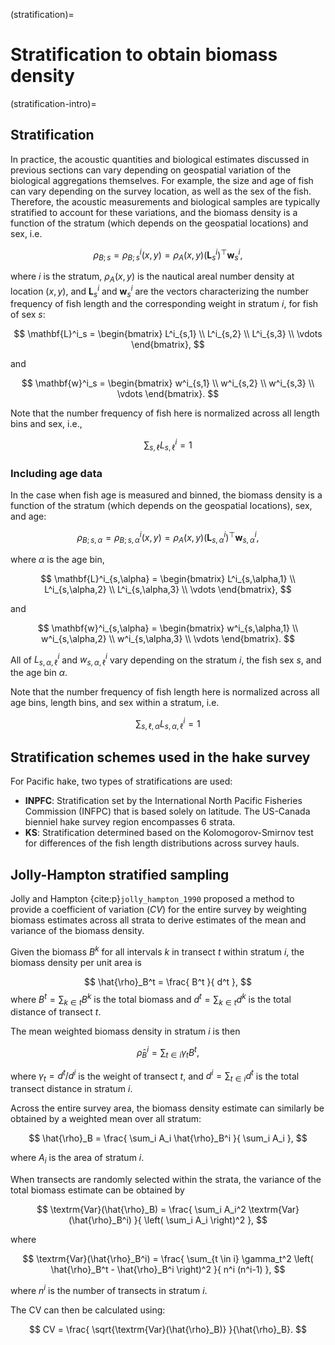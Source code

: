 (stratification)=
# Stratification to obtain biomass density


(stratification-intro)=
## Stratification
In practice, the acoustic quantities and biological estimates discussed in previous sections can vary depending on geospatial variation of the biological aggregations themselves. For example, the size and age of fish can vary depending on the survey location, as well as the sex of the fish. Therefore, the acoustic measurements and biological samples are typically stratified to account for these variations, and the biomass density is a function of the stratum (which depends on the geospatial locations) and sex, i.e.

$$
\rho_{B; s} = \rho^i_{B; s}(x,y) = \rho_A(x,y) (\mathbf{L}^i_s)^\top \mathbf{w}^i_s,
$$

where $i$ is the stratum, $\rho_A(x,y)$ is the nautical areal number density at location $(x, y)$, and $\mathbf{L}^i_s$ and $\mathbf{w}^i_s$ are the vectors characterizing the number frequency of fish length and the corresponding weight in stratum $i$, for fish of sex $s$:

$$
\mathbf{L}^i_s = \begin{bmatrix}
L^i_{s,1} \\
L^i_{s,2} \\
L^i_{s,3} \\
\vdots
\end{bmatrix},
$$

and

$$
\mathbf{w}^i_s = \begin{bmatrix}
w^i_{s,1} \\
w^i_{s,2} \\
w^i_{s,3} \\
\vdots
\end{bmatrix}.
$$


Note that the number frequency of fish here is normalized across all length bins and sex, i.e., 

$$
\sum_{s,\ell} L^i_{s,\ell} = 1
$$


### Including age data
In the case when fish age is measured and binned, the biomass density is a function of the stratum (which depends on the geospatial locations), sex, and age:

$$
\rho_{B; s,\alpha} = \rho^i_{B; s,\alpha}(x,y) = \rho_A(x,y) (\mathbf{L}^i_{s,\alpha})^\top \mathbf{w}^i_{s,\alpha},
$$

where $\alpha$ is the age bin,

$$
\mathbf{L}^i_{s,\alpha} = \begin{bmatrix}
L^i_{s,\alpha,1} \\
L^i_{s,\alpha,2} \\
L^i_{s,\alpha,3} \\
\vdots
\end{bmatrix},
$$

and 

$$
\mathbf{w}^i_{s,\alpha} = \begin{bmatrix}
w^i_{s,\alpha,1} \\
w^i_{s,\alpha,2} \\
w^i_{s,\alpha,3} \\
\vdots
\end{bmatrix}.
$$

All of $L^i_{s,\alpha,\ell}$ and $w^i_{s,\alpha,\ell}$ vary depending on the stratum $i$, the fish sex $s$, and the age bin $\alpha$.


Note that the number frequency of fish length here is normalized across all age bins, length bins, and sex within a stratum, i.e.

$$
\sum_{s,\ell,\alpha} L^i_{s,\alpha,\ell} = 1
$$






## Stratification schemes used in the hake survey
For Pacific hake, two types of stratifications are used:

- **INPFC**: Stratification set by the International North Pacific Fisheries Commission (INFPC) that is based solely on latitude. The US-Canada bienniel hake survey region encompasses 6 strata.
- **KS**: Stratification determined based on the Kolomogorov-Smirnov test for differences of the fish length distributions across survey hauls.






## Jolly-Hampton stratified sampling 
Jolly and Hampton {cite:p}`jolly_hampton_1990` proposed a method to provide a coefficient of variation ($\textit{CV}$) for the entire survey by weighting biomass estimates across all strata to derive estimates of the mean and variance of the biomass density. 

Given the biomass $B^k$ for all intervals $k$ in transect $t$ within stratum $i$, the biomass density per unit area is

$$
\hat{\rho}_B^t = \frac{ B^t }{ d^t },
$$
where $B^t=\sum_{k \in t} B^k$ is the total biomass and $d^t=\sum_{k \in t} d^k$ is the total distance of transect $t$.

The mean weighted biomass density in stratum $i$ is then

$$ 
\hat{\rho}_B^i = \sum_{t \in i} \gamma_t B^t,
\label{eq:mean_estimate} \tag{4}
$$

where $\gamma_t = d^t / d^i$ is the weight of transect $t$, and $d^i = \sum_{t \in i} d^t$ is the total transect distance in stratum $i$.

Across the entire survey area, the biomass density estimate can similarly be obtained by a weighted mean over all stratum:

$$
\hat{\rho}_B = \frac{ \sum_i A_i \hat{\rho}_B^i }{ \sum_i A_i },
$$

where $A_i$ is the area of stratum $i$.

 
When transects are randomly selected within the strata, the variance of the total biomass estimate can be obtained by

$$
\textrm{Var}(\hat{\rho}_B) = \frac{ \sum_i A_i^2 \textrm{Var}(\hat{\rho}_B^i) }{ \left( \sum_i A_i \right)^2 },
$$

where

$$
\textrm{Var}(\hat{\rho}_B^i) = \frac{ \sum_{t \in i} \gamma_t^2 \left( \hat{\rho}_B^t - \hat{\rho}_B^i \right)^2 }{ n^i (n^i-1) },
$$

where $n^i$ is the number of transects in stratum $i$.

The $\textrm{CV}$ can then be calculated using:

$$
CV = \frac{ \sqrt{\textrm{Var}(\hat{\rho}_B)} }{\hat{\rho}_B}.
$$
